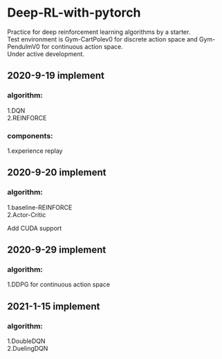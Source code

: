 # Deep-RL-with-pytorch
Practice for deep reinforcement learning algorithms by a starter.  
Test environment is Gym-CartPolev0 for discrete action space and Gym-PendulmV0 for continuous action space.  
Under active development.

## 2020-9-19 implement
### algorithm:  
  1.DQN  
  2.REINFORCE 
### components:  
1.experience replay
## 2020-9-20 implement
### algorithm:
  1.baseline-REINFORCE  
  2.Actor-Critic  
  
  Add CUDA support
## 2020-9-29 implement
### algorithm:
  1.DDPG for continuous action space  
## 2021-1-15 implement
### algorithm:  
  1.DoubleDQN  
  2.DuelingDQN 

